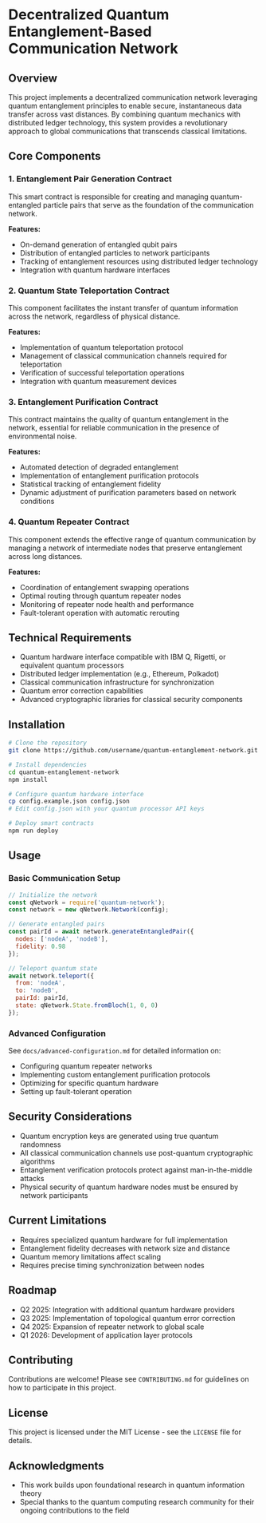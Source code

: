 # Decentralized Quantum Entanglement-Based Communication Network

## Overview

This project implements a decentralized communication network leveraging quantum entanglement principles to enable secure, instantaneous data transfer across vast distances. By combining quantum mechanics with distributed ledger technology, this system provides a revolutionary approach to global communications that transcends classical limitations.

## Core Components

### 1. Entanglement Pair Generation Contract

This smart contract is responsible for creating and managing quantum-entangled particle pairs that serve as the foundation of the communication network.

**Features:**
- On-demand generation of entangled qubit pairs
- Distribution of entangled particles to network participants
- Tracking of entanglement resources using distributed ledger technology
- Integration with quantum hardware interfaces

### 2. Quantum State Teleportation Contract

This component facilitates the instant transfer of quantum information across the network, regardless of physical distance.

**Features:**
- Implementation of quantum teleportation protocol
- Management of classical communication channels required for teleportation
- Verification of successful teleportation operations
- Integration with quantum measurement devices

### 3. Entanglement Purification Contract

This contract maintains the quality of quantum entanglement in the network, essential for reliable communication in the presence of environmental noise.

**Features:**
- Automated detection of degraded entanglement
- Implementation of entanglement purification protocols
- Statistical tracking of entanglement fidelity
- Dynamic adjustment of purification parameters based on network conditions

### 4. Quantum Repeater Contract

This component extends the effective range of quantum communication by managing a network of intermediate nodes that preserve entanglement across long distances.

**Features:**
- Coordination of entanglement swapping operations
- Optimal routing through quantum repeater nodes
- Monitoring of repeater node health and performance
- Fault-tolerant operation with automatic rerouting

## Technical Requirements

- Quantum hardware interface compatible with IBM Q, Rigetti, or equivalent quantum processors
- Distributed ledger implementation (e.g., Ethereum, Polkadot)
- Classical communication infrastructure for synchronization
- Quantum error correction capabilities
- Advanced cryptographic libraries for classical security components

## Installation

```bash
# Clone the repository
git clone https://github.com/username/quantum-entanglement-network.git

# Install dependencies
cd quantum-entanglement-network
npm install

# Configure quantum hardware interface
cp config.example.json config.json
# Edit config.json with your quantum processor API keys

# Deploy smart contracts
npm run deploy
```

## Usage

### Basic Communication Setup

```javascript
// Initialize the network
const qNetwork = require('quantum-network');
const network = new qNetwork.Network(config);

// Generate entangled pairs
const pairId = await network.generateEntangledPair({
  nodes: ['nodeA', 'nodeB'],
  fidelity: 0.98
});

// Teleport quantum state
await network.teleport({
  from: 'nodeA',
  to: 'nodeB',
  pairId: pairId,
  state: qNetwork.State.fromBloch(1, 0, 0)
});
```

### Advanced Configuration

See `docs/advanced-configuration.md` for detailed information on:
- Configuring quantum repeater networks
- Implementing custom entanglement purification protocols
- Optimizing for specific quantum hardware
- Setting up fault-tolerant operation

## Security Considerations

- Quantum encryption keys are generated using true quantum randomness
- All classical communication channels use post-quantum cryptographic algorithms
- Entanglement verification protocols protect against man-in-the-middle attacks
- Physical security of quantum hardware nodes must be ensured by network participants

## Current Limitations

- Requires specialized quantum hardware for full implementation
- Entanglement fidelity decreases with network size and distance
- Quantum memory limitations affect scaling
- Requires precise timing synchronization between nodes

## Roadmap

- Q2 2025: Integration with additional quantum hardware providers
- Q3 2025: Implementation of topological quantum error correction
- Q4 2025: Expansion of repeater network to global scale
- Q1 2026: Development of application layer protocols

## Contributing

Contributions are welcome! Please see `CONTRIBUTING.md` for guidelines on how to participate in this project.

## License

This project is licensed under the MIT License - see the `LICENSE` file for details.

## Acknowledgments

- This work builds upon foundational research in quantum information theory
- Special thanks to the quantum computing research community for their ongoing contributions to the field
